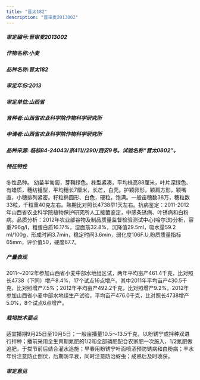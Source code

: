 ```yaml
---
title: "晋太182"
description: "晋审麦2013002"
---
```

##### 审定编号:晋审麦2013002

##### 作物名称:小麦

##### 品种名称:晋太182

##### 审定年份:2013

##### 审定单位:山西省

##### 育种者:山西省农业科学院作物科学研究所     

##### 申请者:山西省农业科学院作物科学研究所     

##### 品种来源:    临核84-24043/京411//290/西安9号。试验名称“晋太0802”。

##### 特征特性
冬性品种。 幼苗半匍匐，芽鞘绿色。株型紧凑，平均株高88厘米，叶片深绿色、有蜡质，穗纺锤型，平均穗长7厘米，长芒，白壳。护颖卵形，颖肩方形，颖嘴直，小穗排列紧密。籽粒椭圆形、白色，硬粒，饱满。一般亩穗数38万，穗粒数33粒，千粒重40克左右。熟期比对照长4738早1天左右。抗病鉴定：2011-2012年山西省农业科学院植物保护研究所人工接菌鉴定，中感条锈病、叶锈病和白粉病。品质分析：2012年农业部谷物及制品质量监督检验测试中心(哈尔滨)分析，容重796g/l，粗蛋白质16.17%，湿面筋32.8%，沉降值29.5ml，吸水量59.2 ml/100g，形成时间3.7min，稳定时间3.6min，弱化度106F.U,粉质质量指标65mm，评价值50，硬度67.7。

##### 产量表现
2011～2012年参加山西省小麦中部水地组区试，两年平均亩产461.4千克，比对照长4738（下同）增产8.4%，17个试点16点增产。其中2011年平均亩产430.5千克，比对照增产7.5%；2012年平均亩产492.2千克，比对照增产9.2%。2012年参加山西省小麦中部水地组生产试验，平均亩产476.0千克，比对照长4738增产5.0%，8个试点6点增产。

##### 栽培技术要点
适宜播期9月25日至10月5日；一般亩播量10.5～13.5千克，以粉锈宁或拌种双进行拌种；播前采用全生育期氮肥的1/2和全部磷肥配合农家肥一次施入，1/2氮肥做追肥，于拔节前后结合灌水追施；早春用粉锈宁叶面喷洒预防锈病和白粉病；丰水年份注意防止倒伏，后期防早衰，同时注意防治蚜虫；成熟后及时收获。

##### 审定意见

